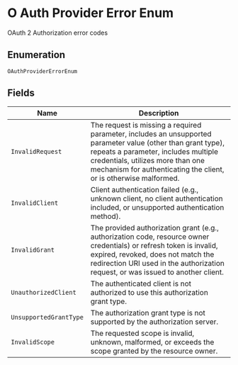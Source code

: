 
# O Auth Provider Error Enum

OAuth 2 Authorization error codes

## Enumeration

`OAuthProviderErrorEnum`

## Fields

| Name | Description |
|  --- | --- |
| `InvalidRequest` | The request is missing a required parameter, includes an unsupported parameter value (other than grant type), repeats a parameter, includes multiple credentials, utilizes more than one mechanism for authenticating the client, or is otherwise malformed. |
| `InvalidClient` | Client authentication failed (e.g., unknown client, no client authentication included, or unsupported authentication method). |
| `InvalidGrant` | The provided authorization grant (e.g., authorization code, resource owner credentials) or refresh token is invalid, expired, revoked, does not match the redirection URI used in the authorization request, or was issued to another client. |
| `UnauthorizedClient` | The authenticated client is not authorized to use this authorization grant type. |
| `UnsupportedGrantType` | The authorization grant type is not supported by the authorization server. |
| `InvalidScope` | The requested scope is invalid, unknown, malformed, or exceeds the scope granted by the resource owner. |

